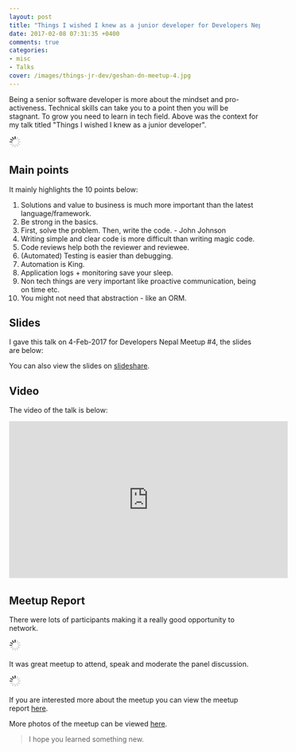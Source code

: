 ```yaml
---
layout: post
title: "Things I wished I knew as a junior developer for Developers Nepal Meetup #4 [Slides and Video]"
date: 2017-02-08 07:31:35 +0400
comments: true
categories:
- misc
- Talks
cover: /images/things-jr-dev/geshan-dn-meetup-4.jpg
---
```


Being a senior software developer is more about the mindset and pro-activeness. Technical skills can take you to a point then you will be stagnant. To grow you need to learn in tech field. Above was the context for my talk titled "Things I wished I knew as a junior developer".  

<img class="center" src="/images/generic/loading.gif" data-echo="/images/things-jr-dev/geshan-dn-meetup-4.jpg" title="Me speaking about Things I wished I knew as a junior developer at DN Meetup 4" alt="Me speaking about Things I wished I knew as a junior developer at DN Meetup 4">

<!-- more -->

## Main points

It mainly highlights the 10 points below:

1. Solutions and value to business is much more important than the latest language/framework.
1. Be strong in the basics.
1. First, solve the problem. Then, write the code. - John Johnson
1. Writing simple and clear code is more difficult than writing magic code.
1. Code reviews help both the reviewer and reviewee.
1. (Automated) Testing is easier than debugging.
1. Automation is King.
1. Application logs + monitoring save your sleep.
1. Non tech things are very important like proactive communication, being on time etc.
1. You might not need that abstraction - like an ORM.

## Slides

I gave this talk on 4-Feb-2017 for Developers Nepal Meetup #4, the slides are below:

<script async class="speakerdeck-embed" data-id="faca53aa9c854cd682eb08b64ddb168a" data-ratio="1.77777777777778" src="//speakerdeck.com/assets/embed.js"></script>

You can also view the slides on [slideshare](http://www.slideshare.net/geshan/things-i-wished-i-knew-as-a-junior-developer).

## Video

The video of the talk is below:

<iframe width="560" height="315" src="https://www.youtube.com/embed/cLokEa545SY" frameborder="0" allowfullscreen></iframe>

## Meetup Report

There were lots of participants making it a really good opportunity to network.

<img class="center" src="/images/generic/loading.gif" data-echo="/images/things-jr-dev/dn-meetup-4-participants.jpg" title="Participants at DN Meetup 4" alt="Participants at DN Meetup 4">

It was great meetup to attend, speak and moderate the panel discussion.

<img class="center" src="/images/generic/loading.gif" data-echo="/images/things-jr-dev/dn-meetup-4-panelists.jpg" title="Open discussion panelists at DN Meetup 4" alt="Open discussion panelists at DN Meetup 4">

If you are interested more about the meetup you can view the meetup report [here](https://docs.google.com/document/d/1utAY2UyxNOzBKFbp8cfY4cbz6Np517_fVGO4VCVXdds/).

More photos of the meetup can be viewed [here](https://www.dropbox.com/sh/jeq76wzcaffg1ft/AABcnAJpd3Kk6HiEbt3XjgQ7a?dl=0).

> I hope you learned something new.
